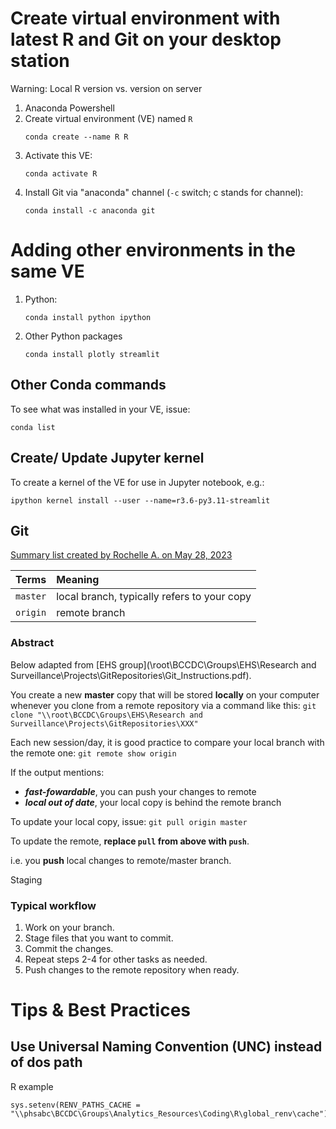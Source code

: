  

# Create virtual environment with latest R and Git on your desktop station 

Warning: Local R version vs. version on server

1. Anaconda Powershell
2. Create virtual environment (VE) named ```R```
   ```
   conda create --name R R
   ```
3. Activate this VE:
   ```
   conda activate R
   ```
5. Install Git via "anaconda" channel (```-c``` switch; c stands for channel):
   ```
   conda install -c anaconda git
   ```

# Adding other environments in the same VE

1. Python:
   ```
   conda install python ipython
   ```
   
2. Other Python packages
   ```
   conda install plotly streamlit
   ```
   
## Other Conda commands

To see what was installed in your VE, issue:
  ```
  conda list
  ```

## Create/ Update Jupyter kernel

To create a kernel of the VE for use in Jupyter notebook, e.g.:

```ipython kernel install --user --name=r3.6-py3.11-streamlit```



## Git

[Summary list created by Rochelle A. on May 28, 2023](https://rochellea.medium.com/your-git-cheat-sheet-commands-to-remember-1381db3f8efd)


| Terms | Meaning |
| :-- | :-- |
| ```master``` | local branch, typically refers to your copy |
| ```origin``` | remote branch |

### Abstract

Below adapted from [EHS group](\\root\BCCDC\Groups\EHS\Research and Surveillance\Projects\GitRepositories\Git_Instructions.pdf).

You create a new **master** copy that will be stored **locally** on your computer whenever you clone from a remote repository via a command like this:
```git clone "\\root\BCCDC\Groups\EHS\Research and Surveillance\Projects\GitRepositories\XXX"```

Each new session/day, it is good practice to compare your local branch with the remote one:
```git remote show origin```


If the output mentions:
- ***fast-fowardable***, you can push your changes to remote
- ***local out of date***, your local copy is behind the remote branch

To update your local copy, issue:
```git pull origin master```

To update the remote, **replace ```pull``` from above with ```push```**.

i.e. you **push** local changes to remote/master branch.

Staging 
### Typical workflow

1. Work on your branch.
2. Stage files that you want to commit.
3. Commit the changes.
4. Repeat steps 2-4 for other tasks as needed.
5. Push changes to the remote repository when ready.



# Tips & Best Practices

## Use Universal Naming Convention (UNC) instead of dos path 

  R example
  ```
  sys.setenv(RENV_PATHS_CACHE = "\\phsabc\BCCDC\Groups\Analytics_Resources\Coding\R\global_renv\cache") 
  ```
